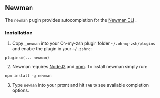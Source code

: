 ## Newman

The `newman` plugin provides autocompletion for the [Newman CLI](https://github.com/postmanlabs/newman) .

### Installation

1. Copy `_newman` into your Oh-my-zsh plugin folder `~/.oh-my-zsh/plugins` and enable the plugin in your `~/.zshrc`:
  ```
  plugins=(... newman)
  ```

2. Newman requires [NodeJS](https://nodejs.org/en/) and [npm](https://www.npmjs.com/). To install newman simply run:
  ```
  npm install -g newman
  ```

3. Type `newman` into your promt and hit `TAB` to see available completion options.
